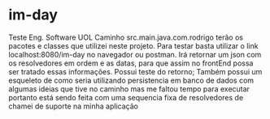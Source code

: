 # im-day
Teste Eng. Software UOL
Caminho src.main.java.com.rodrigo terão os pacotes e classes que utilizei neste projeto.
Para testar basta utilizar o link localhost:8080/im-day no navegador ou postman.
Irá retornar um json com os resolvedores em ordem e as datas, para que assim no frontEnd possa ser tratado essas informações.
Possui teste do retorno;
Também possui um esqueleto de como seria utilizando persistencia em banco de dados com algumas ideias que tive no caminho mas me faltou tempo para executar
portanto está sendo feita com uma sequencia fixa de resolvedores de chamei de suporte na minha aplicação
